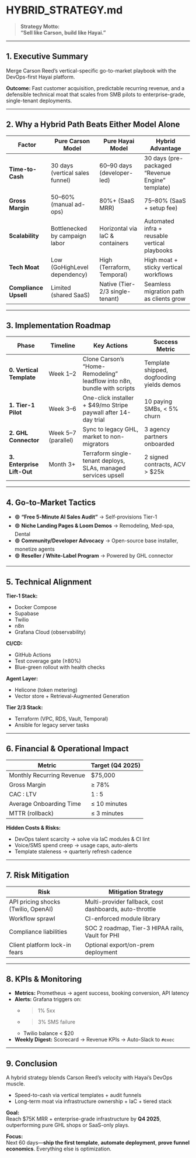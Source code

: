 # HYBRID_STRATEGY.md

> **Strategy Motto:**  
> **“Sell like Carson, build like Hayai.”**

---

## 1. Executive Summary

Merge Carson Reed’s vertical-specific go-to-market playbook with the DevOps-first Hayai platform.

**Outcome:** Fast customer acquisition, predictable recurring revenue, and a defensible technical moat that scales from SMB pilots to enterprise-grade, single-tenant deployments.

---

## 2. Why a Hybrid Path Beats Either Model Alone

| Factor              | Pure Carson Model             | Pure Hayai Model                | Hybrid Advantage                                |
|---------------------|-------------------------------|----------------------------------|--------------------------------------------------|
| **Time-to-Cash**    | 30 days (vertical sales funnel) | 60–90 days (developer-led)      | 30 days (pre-packaged “Revenue Engine” template)|
| **Gross Margin**    | 50–60% (manual ad-ops)        | 80%+ (SaaS MRR)                  | 75–80% (SaaS + setup fee)                        |
| **Scalability**     | Bottlenecked by campaign labor | Horizontal via IaC & containers | Automated infra + reusable vertical playbooks    |
| **Tech Moat**       | Low (GoHighLevel dependency)  | High (Terraform, Temporal)      | High moat + sticky vertical workflows            |
| **Compliance Upsell** | Limited (shared SaaS)         | Native (Tier-2/3 single-tenant) | Seamless migration path as clients grow          |

---

## 3. Implementation Roadmap

| Phase                    | Timeline        | Key Actions                                                                 | Success Metric                         |
|--------------------------|----------------|------------------------------------------------------------------------------|----------------------------------------|
| **0. Vertical Template** | Week 1–2        | Clone Carson’s “Home-Remodeling” leadflow into n8n, bundle with scripts     | Template shipped, dogfooding yields demos |
| **1. Tier-1 Pilot**      | Week 3–6        | One-click installer + $49/mo Stripe paywall after 14-day trial              | 10 paying SMBs, < 5% churn              |
| **2. GHL Connector**     | Week 5–7 (parallel) | Sync to legacy GHL, market to non-migrators                              | 3 agency partners onboarded            |
| **3. Enterprise Lift-Out** | Month 3+      | Terraform single-tenant deploys, SLAs, managed services upsell              | 2 signed contracts, ACV > $25k         |

---

## 4. Go-to-Market Tactics

- 🟢 **“Free 5‑Minute AI Sales Audit”** → Self-provisions Tier-1
- 🟢 **Niche Landing Pages & Loom Demos** → Remodeling, Med-spa, Dental
- 🟢 **Community/Developer Advocacy** → Open-source base installer, monetize agents
- 🟢 **Reseller / White-Label Program** → Powered by GHL connector

---

## 5. Technical Alignment

**Tier-1 Stack:**  

- Docker Compose  
- Supabase  
- Twilio  
- n8n  
- Grafana Cloud (observability)

**CI/CD:**  

- GitHub Actions  
- Test coverage gate (≥80%)  
- Blue-green rollout with health checks

**Agent Layer:**  

- Helicone (token metering)  
- Vector store + Retrieval-Augmented Generation

**Tier 2/3 Stack:**  

- Terraform (VPC, RDS, Vault, Temporal)  
- Ansible for legacy server tasks

---

## 6. Financial & Operational Impact

| Metric                        | Target (Q4 2025) |
|------------------------------|------------------|
| Monthly Recurring Revenue    | $75,000          |
| Gross Margin                 | ≥ 78%            |
| CAC : LTV                    | 1 : 5            |
| Average Onboarding Time      | ≤ 10 minutes     |
| MTTR (rollback)              | ≤ 3 minutes      |

**Hidden Costs & Risks:**

- DevOps talent scarcity → solve via IaC modules & CI lint
- Voice/SMS spend creep → usage caps, auto-alerts
- Template staleness → quarterly refresh cadence

---

## 7. Risk Mitigation

| Risk                            | Mitigation Strategy                                      |
|---------------------------------|----------------------------------------------------------|
| API pricing shocks (Twilio, OpenAI) | Multi-provider fallback, cost dashboards, auto-throttle |
| Workflow sprawl                 | CI-enforced module library                              |
| Compliance liabilities          | SOC 2 roadmap, Tier-3 HIPAA rails, Vault for PHI        |
| Client platform lock-in fears   | Optional export/on-prem deployment                      |

---

## 8. KPIs & Monitoring

- **Metrics:** Prometheus → agent success, booking conversion, API latency  
- **Alerts:** Grafana triggers on:
  - >1% 5xx
  - >3% SMS failure
  - Twilio balance < $20  
- **Weekly Digest:** Scorecard → Revenue KPIs → Auto-Slack to `#exec`

---

## 9. Conclusion

A hybrid strategy blends Carson Reed’s velocity with Hayai’s DevOps muscle.

- Speed-to-cash via vertical templates + audit funnels
- Long-term moat via infrastructure ownership + IaC + tiered stack

**Goal:**  
Reach $75K MRR + enterprise-grade infrastructure by **Q4 2025**, outperforming pure GHL shops or SaaS-only plays.

**Focus:**  
Next 60 days—**ship the first template**, **automate deployment**, **prove funnel economics**. Everything else is optimization.
